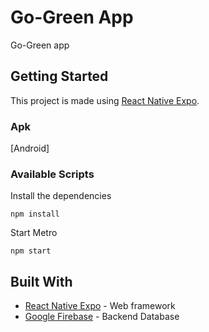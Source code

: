 # Go-Green App

Go-Green app

## Getting Started

This project is made using [React Native Expo](https://docs.expo.io/).

### Apk

[Android]

### Available Scripts
Install the dependencies

```
npm install
```

Start Metro

``` 
npm start 
``` 


## Built With

* [React Native Expo](https://docs.expo.io/) - Web framework 
* [Google Firebase](https://firebase.google.com/) - Backend Database
